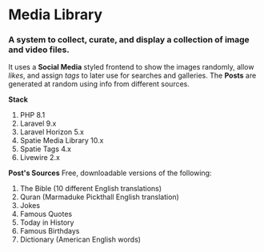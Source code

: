 # Media Library

### A system to collect, curate, and display a collection of image and video files.

It uses a **Social Media** styled frontend to show the images randomly, allow *likes*, and assign *tags* to later use for searches and galleries. The **Posts** are generated at random using info from different sources.

**Stack**
1. PHP 8.1
2. Laravel 9.x
3. Laravel Horizon 5.x
4. Spatie Media Library 10.x
5. Spatie Tags 4.x
6. Livewire 2.x

**Post's Sources**
Free, downloadable versions of the following:

1. The Bible (10 different English translations)
2. Quran (Marmaduke Pickthall English translation)
3. Jokes
4. Famous Quotes
5. Today in History
6. Famous Birthdays
7. Dictionary (American English words)
